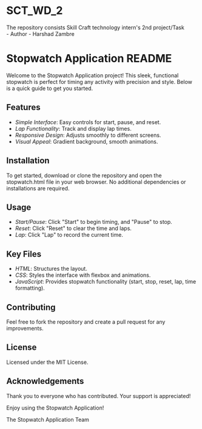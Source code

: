 # SCT_WD_2
The  repository consists Skill Craft technology intern's 2nd project/Task 
<br>- Author - Harshad Zambre
# Stopwatch Application README

Welcome to the Stopwatch Application project! This sleek, functional stopwatch is perfect for timing any activity with precision and style. Below is a quick guide to get you started.

## Features

- *Simple Interface*: Easy controls for start, pause, and reset.
- *Lap Functionality*: Track and display lap times.
- *Responsive Design*: Adjusts smoothly to different screens.
- *Visual Appeal*: Gradient background, smooth animations.

## Installation

To get started, download or clone the repository and open the stopwatch.html file in your web browser. No additional dependencies or installations are required.

## Usage

- *Start/Pause*: Click "Start" to begin timing, and "Pause" to stop.
- *Reset*: Click "Reset" to clear the time and laps.
- *Lap*: Click "Lap" to record the current time.

## Key Files

- *HTML*: Structures the layout.
- *CSS*: Styles the interface with flexbox and animations.
- *JavaScript*: Provides stopwatch functionality (start, stop, reset, lap, time formatting).

## Contributing

Feel free to fork the repository and create a pull request for any improvements.

## License

Licensed under the MIT License.

## Acknowledgements

Thank you to everyone who has contributed. Your support is appreciated!

Enjoy using the Stopwatch Application!

The Stopwatch Application Team
